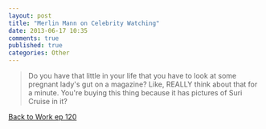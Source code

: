 ```yaml
---
layout: post
title: "Merlin Mann on Celebrity Watching"
date: 2013-06-17 10:35
comments: true
published: true
categories: Other
---
```


> Do you have that little in your life that you have to look at some pregnant lady's gut on a magazine? Like, REALLY think about that for a minute. You're buying this thing because it has pictures of Suri Cruise in it?

[Back to Work ep 120](http://5by5.tv/b2w/120)
